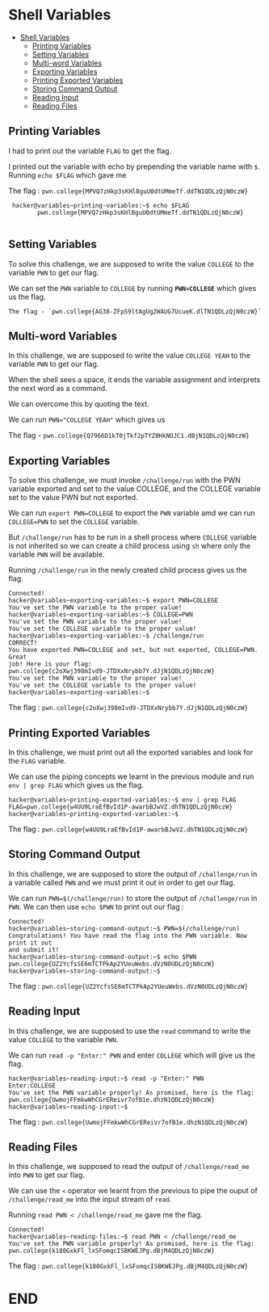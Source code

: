 # Shell Variables

- [Shell Variables](#shell-variables)
  - [Printing Variables](#printing-variables)
  - [Setting Variables](#setting-variables)
  - [Multi-word Variables](#multi-word-variables)
  - [Exporting Variables](#exporting-variables)
  - [Printing Exported Variables](#printing-exported-variables)
  - [Storing Command Output](#storing-command-output)
  - [Reading Input](#reading-input)
  - [Reading Files](#reading-files)
  
## Printing Variables 

  I had to print out the variable `FLAG` to get the flag.

  I printed out the variable with echo by prepending the variable name with `$`. Running `echo $FLAG` which gave me
 
  The flag : `pwn.college{MPVQ7zHkp3sKHlBguU0dtUMmeTf.ddTN1QDLzQjN0czW}`

   ```
    hacker@variables~printing-variables:~$ echo $FLAG
           pwn.college{MPVQ7zHkp3sKHlBguU0dtUMmeTf.ddTN1QDLzQjN0czW}
    

   ```

## Setting Variables

   To solve this challenge, we are supposed to write the value `COLLEGE` to the variable `PWN` to get our flag.

   

   We can set the `PWN` variable to `COLLEGE` by running **`PWN=COLLEGE`** which gives us the flag.
   
    The flag - `pwn.college{AG38-ZFpS9ltAgUg2WAUG7UcueK.dlTN1QDLzQjN0czW}` 


## Multi-word Variables

   In this challenge, we are supposed to write the value `COLLEGE YEAH` to the variable `PWN` to get our flag.


   When the shell sees a space, it ends the variable assignment and interprets the next word as a command.

   We can overcome this by quoting the text.

   We can run `PWN="COLLEGE YEAH"` which gives us
   
  The flag - `pwn.college{Q7966D1kT0jTkf2pTYZ0HkNOJC1.dBjN1QDLzQjN0czW}`

## Exporting Variables

To solve this challenge, we must invoke `/challenge/run` with the PWN variable exported and set to the value COLLEGE, and the COLLEGE variable set to the value PWN but not exported.

We can run `export PWN=COLLEGE` to export the `PWN` variable amd we can run `COLLEGE=PWN` to set the `COLLEGE` variable.

But `/challenge/run` has to be run in a shell process where `COLLEGE` variable is not inherited so we can create a child process using `sh` where only the variable `PWN` will be available.

Running `/challenge/run` in the newly created child process gives us the flag.

```
Connected!
hacker@variables~exporting-variables:~$ export PWN=COLLEGE
You've set the PWN variable to the proper value!
hacker@variables~exporting-variables:~$ COLLEGE=PWN
You've set the PWN variable to the proper value!
You've set the COLLEGE variable to the proper value!
hacker@variables~exporting-variables:~$ /challenge/run
CORRECT!
You have exported PWN=COLLEGE and set, but not exported, COLLEGE=PWN. Great
job! Here is your flag:
pwn.college{c2oXwj398mIvd9-JTDXxNrybb7Y.dJjN1QDLzQjN0czW}
You've set the PWN variable to the proper value!
You've set the COLLEGE variable to the proper value!
hacker@variables~exporting-variables:~$
```

The flag : `pwn.college{c2oXwj398mIvd9-JTDXxNrybb7Y.dJjN1QDLzQjN0czW}`



## Printing Exported Variables

In this challenge, we must print out all the exported variables and look for the `FLAG` variable.

We can use the piping concepts we learnt in the previous module and run `env | grep FLAG` which gives us the flag.

```
hacker@variables~printing-exported-variables:~$ env | grep FLAG
FLAG=pwn.college{w4UU9LraEfBvId1P-awarbBJwVZ.dhTN1QDLzQjN0czW}
hacker@variables~printing-exported-variables:~$
```

The flag : `pwn.college{w4UU9LraEfBvId1P-awarbBJwVZ.dhTN1QDLzQjN0czW}`

## Storing Command Output 

In this challenge, we are supposed to store the output of `/challenge/run` in a variable called `PWN` and we must print it out in order to get our flag.

We can run `PWN=$(/challenge/run)` to store the output of `/challenge/run` in `PWN`. We can then use `echo $PWN` to print out our flag : 

```
Connected!
hacker@variables~storing-command-output:~$ PWN=$(/challenge/run)
Congratulations! You have read the flag into the PWN variable. Now print it out
and submit it!
hacker@variables~storing-command-output:~$ echo $PWN
pwn.college{UZ2YcfsSE6mTCTPkAp2YUeuWebs.dVzN0UDLzQjN0czW}
hacker@variables~storing-command-output:~$
```

The flag : `pwn.college{UZ2YcfsSE6mTCTPkAp2YUeuWebs.dVzN0UDLzQjN0czW}`

## Reading Input

In this challenge, we are supposed to use the `read` command to write the value `COLLEGE` to the variable `PWN`.

We can run `read -p "Enter:" PWN` and enter `COLLEGE` which will give us the flag.

```
hacker@variables~reading-input:~$ read -p "Enter:" PWN
Enter:COLLEGE
You've set the PWN variable properly! As promised, here is the flag:
pwn.college{UwmojFFmkwWhCGrEReivr7ofB1e.dhzN1QDLzQjN0czW}
hacker@variables~reading-input:~$
```
The flag : `pwn.college{UwmojFFmkwWhCGrEReivr7ofB1e.dhzN1QDLzQjN0czW}`


## Reading Files

In this challenge, we supposed to read the output of `/challenge/read_me` into `PWN` to get our flag.

We can use the `<` operator we learnt from the previous to pipe the ouput of `/challenge/read_me` into the input stream of `read`. 

Running `read PWN < /challenge/read_me` gave me the flag.

```
Connected!
hacker@variables~reading-files:~$ read PWN < /challenge/read_me
You've set the PWN variable properly! As promised, here is the flag:
pwn.college{k180GxkFl_lxSFomqcISBKWEJPg.dBjM4QDLzQjN0czW}
```

The flag : `pwn.college{k180GxkFl_lxSFomqcISBKWEJPg.dBjM4QDLzQjN0czW}`


# END



    

   

  



